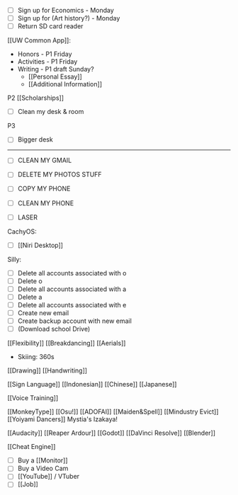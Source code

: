 - [ ] Sign up for Economics - Monday
- [ ] Sign up for (Art history?) - Monday
- [ ] Return SD card reader

[[UW Common App]]:
- Honors - P1 Friday
- Activities - P1 Friday
- Writing - P1 draft Sunday?
	- [[Personal Essay]]
	- [[Additional Information]]

P2
[[Scholarships]]
- [ ] Clean my desk & room

P3
- [ ] Bigger desk

---
- [ ] CLEAN MY GMAIL
- [ ] DELETE MY PHOTOS STUFF
- [ ] COPY MY PHONE
- [ ] CLEAN MY PHONE

- [ ] LASER

CachyOS:
- [ ] [[Niri Desktop]]

Silly:
- [ ] Delete all accounts associated with o
- [ ] Delete o
- [ ] Delete all accounts associated with a
- [ ] Delete a
- [ ] Delete all accounts associated with e
- [ ] Create new email
- [ ] Create backup account with new email
- [ ] (Download school Drive)

[[Flexibility]]
[[Breakdancing]]
[[Aerials]] 
- Skiing: 360s

[[Drawing]]
[[Handwriting]]

[[Sign Language]]
[[Indonesian]]
[[Chinese]]
[[Japanese]]

[[Voice Training]]

[[MonkeyType]]
[[Osu!]]
[[ADOFAI]]
[[Maiden&Spell]]
[[Mindustry Evict]]
[[Yoiyami Dancers]]
Mystia's Izakaya!

[[Audacity]]
[[Reaper Ardour]]
[[Godot]]
[[DaVinci Resolve]]
[[Blender]]

[[Cheat Engine]]

- [ ] Buy a [[Monitor]]
- [ ] Buy a Video Cam
- [ ] [[YouTube]] / VTuber
- [ ] [[Job]]
